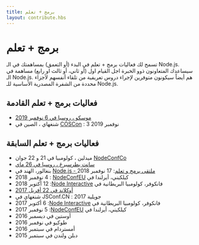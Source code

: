 ```yaml
---
title: برمج + تعلم
layout: contribute.hbs
---
```


# برمج + تعلم

تسمح لك فعاليات برمج + تعلم في البدء (أو التعمق) بمساهمتك في الـ Node.js. سيساعدك المتعاونون ذوو الخبرة اجل القيام اول (أو ثاني، أو ثالث او رابع) مساهمة في الـ Node.js. هم أيضاً سيكونون متوفرين لإجراء دروس تعريفية من تلقاء أنفسهم لأجزاء محددة من الشفرة المصدرية الأساسية للـ Node.js.

## فعاليات برمج + تعلم القادمة

* [موسكو ، روسيا في 6 نوفمبر 2019](https://medium.com/piterjs/announcement-node-js-code-learn-in-moscow-fd997241c77)
* شنغهاي ، الصين في [COSCon](https://bagevent.com/event/5744455) : 3 نوفمبر 2019

## فعاليات برمج + تعلم السابقة

* ميدلين ، كولومبيا في 21 و 22 جوان [NodeConfCo](https://colombia.nodeconf.com/)
* [سانت بطرسبرغ ، روسيا في 26 ماي](https://medium.com/piterjs/code-learn-ce20d330530f)
* بنغالور، الهند في [Node.js - ملتقى برمج و تعلم](https://www.meetup.com/Polyglot-Languages-Runtimes-Java-JVM-nodejs-Swift/events/256057028/): 17 نوفمبر 2018
* كيلكيني، أيرلندا في [<span dir="rtl">NodeConfEU</span>](https://www.nodeconf.eu/) : 4 نوفمبر 2018
* فانكوفر، كولومبيا البريطانية في [<span dir="rtl">Node Interactive</span>](https://events.linuxfoundation.org/events/node-js-interactive-2018/): 12 أكتوبر 2018
* [أوكلاند في 22 أفريل 2017](https://medium.com/the-node-js-collection/code-learn-learn-how-to-contribute-to-node-js-core-8a2dbdf9be45)
* شنغهاي في JSConf.CN : جويلية 2017
* فانكوفر، كولومبيا البريطانية في [<span dir="rtl">Node Interactive</span>](http://events.linuxfoundation.org/events/node-interactive): 6 أكتوبر 2017
* كيلكيني، أيرلندا في [<span dir="rtl">NodeConfEU</span>](https://www.nodeconf.eu/): 5 نوفمبر 2017
* أوستين في ديسمبر 2016
* طوكيو في نوفمبر 2016
* أمستردام في سبتمبر 2016
* دبلن ولندن في سبتمبر 2015
